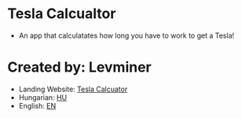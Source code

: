 # Tesla Calcualtor

-   An app that calculatates how long you have to work to get a Tesla!

# Created by: Levminer

-   Landing Website: [Tesla Calcuator](https://teslacalculator.levminer.me/)
-   Hungarian: [HU](https://teslacalculator.levminer.me/hu)
-   English: [EN](https://teslacalculator.levminer.me/en)
